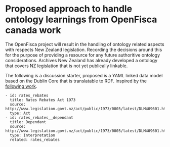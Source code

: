 # Proposed approach to handle ontology learnings from OpenFisca canada work

The OpenFisca project will result in the handling of ontology related aspects with respects New Zealand legislation. Recording the decisions around this for the purpose of providing a resource for any future authoritive ontology considerations. Archives New Zealand has already developed a ontology that covers NZ legislation that is not yet publically linkable.

The following is a discussion starter, proposed is a YAML linked data model based on the Dublin Core that is translatable to RDF.
Inspired by the [following work](https://douroucouli.wordpress.com/2015/08/27/a-lightweight-ontology-registry-system/).


```
- id: rates_rebates
  title: Rates Rebates Act 1973
  source: http://www.legislation.govt.nz/act/public/1973/0005/latest/DLM409601.html
  type: Act
- id: rates_rebates__dependant
  title: Dependant
  source: http://www.legislation.govt.nz/act/public/1973/0005/latest/DLM409601.html#DLM409607
  type: Interpretation
  related: rates_rebates
```
